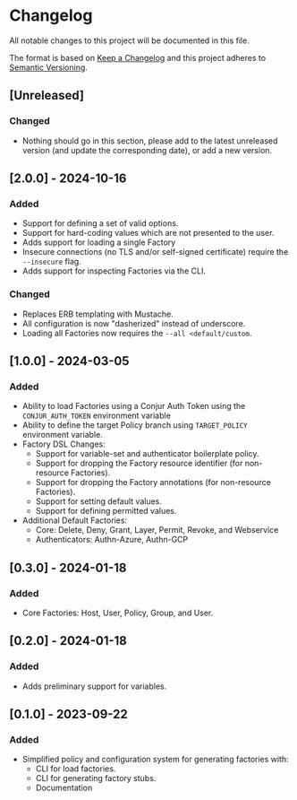 # Changelog
All notable changes to this project will be documented in this file.

The format is based on [Keep a Changelog](http://keepachangelog.com/en/1.0.0/)
and this project adheres to [Semantic Versioning](http://semver.org/spec/v2.0.0.html).

## [Unreleased]

### Changed
- Nothing should go in this section, please add to the latest unreleased version
  (and update the corresponding date), or add a new version.

## [2.0.0] - 2024-10-16
### Added
  - Support for defining a set of valid options.
  - Support for hard-coding values which are not presented to the user.
  - Adds support for loading a single Factory
  - Insecure connections (no TLS and/or self-signed certificate) require the `--insecure` flag.
  - Adds support for inspecting Factories via the CLI.

### Changed
  - Replaces ERB templating with Mustache.
  - All configuration is now "dasherized" instead of underscore.
  - Loading all Factories now requires the `--all <default/custom`.

## [1.0.0] - 2024-03-05
### Added
  - Ability to load Factories using a Conjur Auth Token using the `CONJUR_AUTH_TOKEN`
    environment variable
  - Ability to define the target Policy branch using `TARGET_POLICY` environment
    variable.
  - Factory DSL Changes:
    - Support for variable-set and authenticator boilerplate policy.
    - Support for dropping the Factory resource identifier (for non-resource Factories).
    - Support for dropping the Factory annotations (for non-resource Factories).
    - Support for setting default values.
    - Support for defining permitted values.
  - Additional Default Factories:
    - Core: Delete, Deny, Grant, Layer, Permit, Revoke, and Webservice
    - Authenticators: Authn-Azure, Authn-GCP

## [0.3.0] - 2024-01-18
### Added
- Core Factories: Host, User, Policy, Group, and User.

## [0.2.0] - 2024-01-18
### Added
- Adds preliminary support for variables.

## [0.1.0] - 2023-09-22
### Added
- Simplified policy and configuration system for generating factories with:
  - CLI for load factories.
  - CLI for generating factory stubs.
  - Documentation
